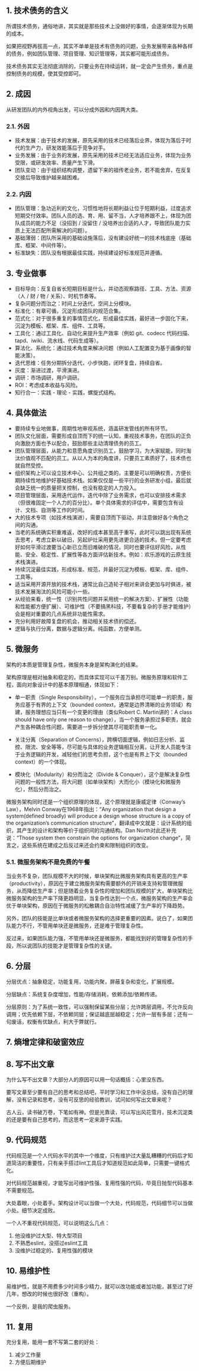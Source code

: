 ## 1. 技术债务的含义

所谓技术债务，通俗地讲，其实就是那些技术上没做好的事情，会逐渐体现为长期的成本。

如果把视野再拔高一点，其实不单单是技术有债务的问题，业务发展带来各种各样的债务，例如团队管理、项目管理、知识管理等，其实都可能形成债务。


技术债务其实无法彻底消除的，只要业务在持续运转，就一定会产生债务，重点是控制债务的规模，使其受控即可。


## 2. 成因

从研发团队的内外视角出发，可以分成外因和内因两大类。

### 2.1. 外因

- 技术发展：由于技术的发展，原先采用的技术已经落后业界，体现为落后于时代的生产力，研发效能落后于竞争对手。
- 业务发展：由于业务的发展，原先采用的技术已经无法适应业务，体现为业务受限，或研发效率、质量产生下滑。
- 团队变动：由于组织结构调整，遗留下来的祖传老业务，若不能舍弃，在反复交接后导致维护越来越困难。


### 2.2. 内因

- 团队管理：急功近利的文化，习惯性地将长期利益让位于短期利益，过度追求短期交付效率。团队人员的选、育、用、留不当，人才培养跟不上，体现为团队成员的能力不足（没招到 / 没留住 / 没培养出合适的人才，导致团队能力实质上无法匹配所需解决的问题）。
- 基础薄弱：团队所采用的基础设施落后，没有建设好统一的技术栈底座（基础库、框架、中间件等）。
- 标准缺失：团队没有根据最佳实践，持续建设好标准规范并遵循。

## 3. 专业做事

- 目标导向：反复自省长短期目标是什么，并动态观察路径、工具、方法、资源（人 / 财 / 物 / 关系）、时机节奏等。
- 复杂问题分而治之：时间上分迭代，空间上分模块。
- 标准化：有章可循，沉淀形成团队的规范合集。
- 范式化：对于很多重复的事情范式化，形成最佳实践，最好进一步固化下来，沉淀为模板、框架、库、组件、工具等。
- 工具化：通过工具化、自动化来提升生产效率（例如 git、codecc 代码扫描、tapd、iwiki、流水线、代码生成等）。
- 算法化、系统化：通过技术角度来解决问题（例如人工配置变为基于画像的智能决策）。
- 迭代思维：任务分期拆分迭代，小步快跑，闭环复盘，持续自省。
- 灰度：渐进过渡，平滑演进。
- 调研：市场调研，用户调研。
- ROI：考虑成本收益与风险。
- 知行合一：实践 - 理论 - 实践，螺旋式结构。


## 4. 具体做法


- 要持续专业地做事，周期性地审视系统，涵盖研发管线的所有环节。
- 团队文化层面，需要形成自顶而下的统一认知，重视技术事务，在团队的正负向激励方面也予以配合，鼓励那些主动清理债务的员工。
- 团队管理层面，从能力和意愿角度识别员工，鼓励学习，为大家赋能，同时淘汰价值观不匹配的员工。从以人为本的角度讲，只要员工素质好了，技术债也就自然受控。
- 组织架构上可以设立技术中心、公共组之类的，主要是可以明确权责，方便长期持续性地维护好基础技术栈。如果仅仅是一些平行的业务研发小组，最后就会缺乏统一的质量把关控制，也没有稳定的人力投入。
- 项目管理层面，采用迭代运作，迭代中除了业务需求，也可以安排技术需求（但很难固定一个人力的百分比）。单个具体需求的评估中，需要包含有设计、文档、自测等工作的时间。
- 大的技术专项（如技术栈演进），需要自顶而下驱动，并注意做好各个角色之间的沟通。
- 当老的系统确实积重难返，改好的成本甚至高于重写，此时可以跳出现有系统去思考，考虑立新以破旧，另起炉灶采用更先进更合适的技术。但一定要考虑好如何平滑过渡要当心新已立而旧难破的情况，同时也要评估好风险，从性能、安全、稳定性、扩展性等各方面评估新技术。例如：欢乐游戏的云原生技术栈演进。
- 持续沉淀最佳实践，形成标准、规范，并最好沉淀为模板、框架、库、组件、工具等。
- 适当采用开源开放的技术栈，通常比自己造轮子相对来讲会更加与时俱进，被技术发展淘汰的风险可能小一些。
- 从经验来看，统一性（识别共性问题并采用统一的解决方案）、扩展性（功能和性能都方便扩展）、可维护性（不要搞黑科技，不要看复杂的手册才能维护）会是相对重要的几点系统非功能性需求。
- 充分利用好故障复盘的机会，推动相关技术债的偿还。
- 逻辑与执行分离，数据与逻辑分离。纯函数，方便单测。

## 5. 微服务


架构的本质是管理复杂性，微服务本身是架构演化的结果。

架构原理是相对抽象和稳定的，而具体实现可以千差万别。微服务原理和软件工程，面向对象设计中的基本原理相通，体现如下：

- 单一职责（Single Responsibility），一个服务应当承担尽可能单一的职责，服务应基于有界的上下文（bounded context，通常是边界清晰的业务领域）构建，服务理想应当只有一个变更的理由（类似Robert C. Martin讲的：A class should have only one reason to change），当一个服务承担过多职责，就会产生各种耦合性问题，需要进一步拆分使其尽可能职责单一化。

- 关注分离（Separation of Concerns），跨横切面逻辑，例如日志分析、监控、限流、安全等等，尽可能与具体的业务逻辑相互分离，让开发人员能专注于业务逻辑的开发，减轻他们的思考负担，这个也是有界上下文（bounded context）的一个体现。

- 模块化（Modularity）和分而治之（Divide & Conquer），这个是解决复杂性问题的一般性方法，将大问题（如单块架构）大而化小（模块化和微服务化），然后分而治之。

微服务架构同时还是一个组织原理的体现，这个原理就是康威定律（Conway’s Law），Melvin Conway在1968年指出：“Any organization that design a system(defined broadly) will produce a design whose structure is a copy of the organization’s communication structure”，翻译成中文就是：设计系统的组织，其产生的设计和架构等价于组织间的沟通结构。Dan North对此还补充说：“Those system then constrain the options for organization change”，简言之，这些系统在建成之后反过来还会约束和限制组织的改变。




### 5.1. 微服务架构不是免费的午餐

当业务不复杂，团队规模不大的时候，单块架构比微服务架构具有更高的生产率（productivity），原因在于建立微服务架构需要额外的开销来支持和管理微服务，从而降低生产率；但是随着业务复杂性的增加和团队规模的扩大，单块架构比微服务架构的生产率下降更趋明显，当复杂性达到一个点，微服务架构的生产率会优于单块架构，原因在于微服务的松散耦合自治特性减缓了生产率的下降趋势。


另外，团队的技能是比单块或者微服务架构的选择更重要的因素。说白了，如果团队能力不行，不管用单块还是微服务，还是难于管理复杂性。

反过来，如果团队能力强，不管用单块还是微服务，都能找到好的管理复杂性的手段，所以说团队的技能才是管理复杂性的关键。


## 6. 分层





分层优点：抽象稳定，功能复用，功能内聚，屏蔽复杂和变化，扩展规模。

分层缺点：系统复杂度增加，性能/存储消耗，依赖添加/依赖传递。

分层原则：为了系统一致性，可以强制保留某些分层；允许跨层调用，不允许反向调用；优先依赖下层，不依赖同层；保证越底层越稳定；允许一层有多层；还有一句废话，权衡有优缺点，利大于弊就行。

## 7. 熵增定律和破窗效应

## 8. 写不出文章

为什么写不出文章？大部分人的原因可以用一句话概括：心里没东西。

要写文章至少要有自己的思考和总结吧，平时学习和工作中没总结，没有自己的理解，没有记录和思考，没有可反思的经验教训，试问如何写出文章来呢？

古人云，读书破万卷，下笔如有神。但是光靠读，可以写出风花雪月，技术沉淀类的还是要有自己思考的，而这思考一定来源于实践。


## 9. 代码规范

代码规范是一个人代码水平的其中一个维度，只有维护过大量乱糟糟的代码后才知道简洁的重要性，只有亲手搭过lint工具后才知道规范如此简单，只需要一键格式化。

对代码规范越重视，才能写出可维护性强、复用性强的代码，毕竟日抛型代码基本不需要规范。

大处着眼，小处着手。架构设计可以当做一个大处，代码规范，代码细节可以当做小处。细节决定成败。

一个人不重视代码规范，可以说明这么几点：

1. 他没维护过大型、特大型项目
2. 不熟悉eslint，没搭过eslint工具
3. 没维护过稳定的、复用性强的模块

## 10. 易维护性

易维护性，就是不用费多少时间多少精力，就可以改功能或者加功能，甚至过了好几年，想改的时候也很好改（重构）。

一个反例，是我的爬虫服务。

## 11. 复用

充分复用，能用一套不写第二套的好处：

1. 减少工作量
2. 方便后期维护





